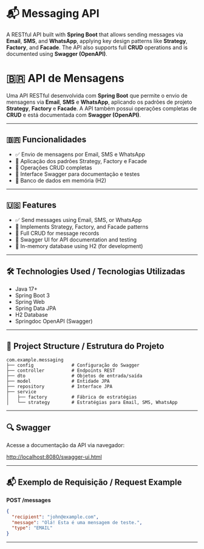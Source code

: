 # 📬 Messaging API

A RESTful API built with **Spring Boot** that allows sending messages via **Email**, **SMS**, and **WhatsApp**, applying key design patterns like **Strategy**, **Factory**, and **Facade**. The API also supports full **CRUD** operations and is documented using **Swagger (OpenAPI)**.

# 🇧🇷 API de Mensagens
Uma API RESTful desenvolvida com **Spring Boot** que permite o envio de mensagens via **Email**, **SMS** e **WhatsApp**, aplicando os padrões de projeto **Strategy**, **Factory** e **Facade**. A API também possui operações completas de **CRUD** e está documentada com **Swagger (OpenAPI)**.

---

## 🇧🇷 Funcionalidades

- ✅ Envio de mensagens por Email, SMS e WhatsApp
- 🧩 Aplicação dos padrões Strategy, Factory e Facade
- 🔁 Operações CRUD completas
- 📄 Interface Swagger para documentação e testes
- 💾 Banco de dados em memória (H2)

---

## 🇺🇸 Features

- ✅ Send messages using Email, SMS, or WhatsApp
- 🧩 Implements Strategy, Factory, and Facade patterns
- 🔁 Full CRUD for message records
- 📄 Swagger UI for API documentation and testing
- 💾 In-memory database using H2 (for development)

---

## 🛠️ Technologies Used / Tecnologias Utilizadas

- Java 17+
- Spring Boot 3
- Spring Web
- Spring Data JPA
- H2 Database
- Springdoc OpenAPI (Swagger)

---

## 📁 Project Structure / Estrutura do Projeto

```
com.example.messaging
├── config              # Configuração do Swagger
├── controller          # Endpoints REST
├── dto                 # Objetos de entrada/saída
├── model               # Entidade JPA
├── repository          # Interface JPA
├── service
│   ├── factory         # Fábrica de estratégias
│   └── strategy        # Estratégias para Email, SMS, WhatsApp
```

---

## 🔍 Swagger

Acesse a documentação da API via navegador:

[http://localhost:8080/swagger-ui.html](http://localhost:8080/swagger-ui.html)

---

## 📬 Exemplo de Requisição / Request Example

**POST /messages**

```json
{
  "recipient": "john@example.com",
  "message": "Olá! Esta é uma mensagem de teste.",
  "type": "EMAIL"
}
```

---
